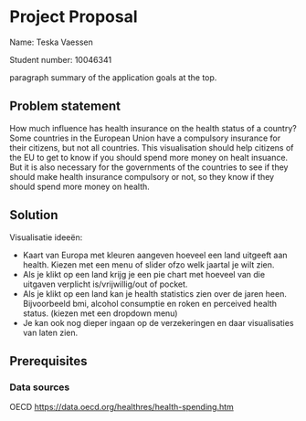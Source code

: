 # Project Proposal
Name: Teska Vaessen

Student number: 10046341

paragraph summary of the application goals at the top.

## Problem statement
How much influence has health insurance on the health status of a country? Some countries in the European Union have a compulsory insurance for their citizens, but not all countries. This visualisation should help citizens of the EU to get to know if you should spend more money on healt insuance. But it is also necessary for the governments of the countries to see if they should make health insurance compulsory or not, so they know if they should spend more money on health.

## Solution
Visualisatie ideeën:
+ Kaart van Europa met kleuren aangeven hoeveel een land uitgeeft aan health. Kiezen met een menu of slider ofzo welk jaartal je wilt zien.
+ Als je klikt op een land krijg je een pie chart met hoeveel van die uitgaven verplicht is/vrijwillig/out of pocket.
+ Als je klikt op een land kan je health statistics zien over de jaren heen. Bijvoorbeeld bmi, alcohol consumptie en roken en perceived health status. (kiezen met een dropdown menu)
+ Je kan ook nog dieper ingaan op de verzekeringen en daar visualisaties van laten zien.

## Prerequisites
### Data sources
OECD https://data.oecd.org/healthres/health-spending.htm
